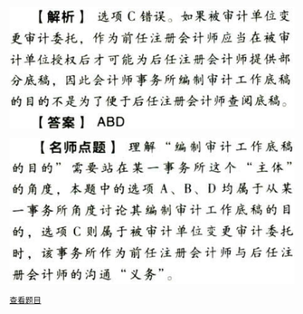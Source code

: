 ![](7f11ffc8681d9e5f7b6493c4f3ae20a4.png)

![](55acf5415c5bf9055dfc5126e66a6912.png)

[查看题目](../审计工作底稿.本章真题.md#1-题目)

